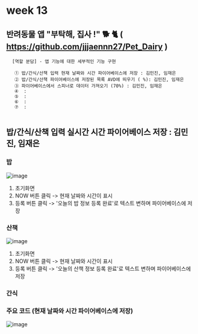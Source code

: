 #  week 13

## 반려동물 앱 "부탁해, 집사 !" 🐕 🐈 ( https://github.com/jjjaennn27/Pet_Dairy )
<pre> <code> [역할 분담] - 앱 기능에 대한 세부적인 기능 구현

   ① 밥/간식/산책 입력 현재 날짜와 시간 파이어베이스에 저장 : 김민진, 임재은
   ② 밥/간식/산책 파이어베이스에 저장된 목록 AVD에 띄우기 ( %): 김민진, 임재은
   ③ 파이어베이스에서 스피너로 데이터 가져오기 (70%) : 김민진, 임재은
   ④  :
   ⑤  :
   ⑥  :
   ⑦  :
  
</code></pre>


## 밥/간식/산책 입력 실시간 시간 파이어베이스 저장 : 김민진, 임재은

### 밥
![image](https://user-images.githubusercontent.com/79950380/120304424-bb09c100-c30a-11eb-9b2f-6fb372f74fe2.png)
1. 초기화면
2. NOW 버튼 클릭 -> 현재 날짜와 시간이 표시
3. 등록 버튼 클릭 -> '오늘의 밥 정보 등록 완료'로 텍스트 변하며 파이어베이스에 저장

### 산책
![image](https://user-images.githubusercontent.com/79950380/120305086-53a04100-c30b-11eb-86ac-21852a0faa18.png)
1. 초기화면
2. NOW 버튼 클릭 -> 현재 날짜와 시간이 표시
3. 등록 버튼 클릭 -> '오늘의 산책 정보 등록 완료'로 텍스트 변하며 파이어베이스에 저장

### 간식

### 주요 코드 (현재 날짜와 시간 파이어베이스에 저장)
![image](https://user-images.githubusercontent.com/79950380/120304037-5e0e0b00-c30a-11eb-9aea-d2c668086455.png)



